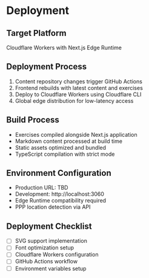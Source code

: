 # Deployment

## Target Platform

Cloudflare Workers with Next.js Edge Runtime

## Deployment Process

1. Content repository changes trigger GitHub Actions
2. Frontend rebuilds with latest content and exercises
3. Deploy to Cloudflare Workers using Cloudflare CLI
4. Global edge distribution for low-latency access

## Build Process

- Exercises compiled alongside Next.js application
- Markdown content processed at build time
- Static assets optimized and bundled
- TypeScript compilation with strict mode

## Environment Configuration

- Production URL: TBD
- Development: http://localhost:3060
- Edge Runtime compatibility required
- PPP location detection via API

## Deployment Checklist

- [ ] SVG support implementation
- [ ] Font optimization setup
- [ ] Cloudflare Workers configuration
- [ ] GitHub Actions workflow
- [ ] Environment variables setup
